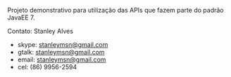 Projeto demonstrativo para utilização das APIs que fazem parte do padrão JavaEE 7.

Contato: Stanley Alves

  * skype: stanleymsn@gmail.com
  * gtalk: stanleymsn@gmail.com
  * email: stanleymsn@gmail.com
  * cel: (86) 9956-2594